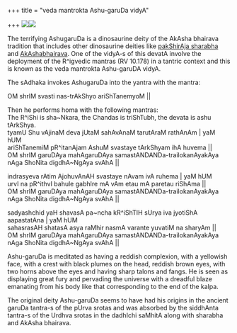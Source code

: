 +++
title = "veda mantrokta Ashu-garuDa vidyA"

+++
[![](https://i1.wp.com/bp1.blogger.com/_ZhvcTTaaD_4/RsfVxPXcXcI/AAAAAAAAAM0/LYB14LEyB4w/s320/ashu_garuda.jpg)](http://bp1.blogger.com/_ZhvcTTaaD_4/RsfVxPXcXcI/AAAAAAAAAM0/LYB14LEyB4w/s1600-h/ashu_garuda.jpg)[![](https://i1.wp.com/bp1.blogger.com/_ZhvcTTaaD_4/RsfVxPXcXdI/AAAAAAAAAM8/7RfR51Fgnyw/s320/ashugaruda2.jpg)](http://bp1.blogger.com/_ZhvcTTaaD_4/RsfVxPXcXdI/AAAAAAAAAM8/7RfR51Fgnyw/s1600-h/ashugaruda2.jpg)

The terrifying AshugaruDa is a dinosaurine deity of the AkAsha bhairava
tradition that includes other dinosaurine deities like [pakShirAja
sharabha](http://manollasa.blogspot.com/2006/05/arimaspas-dinosaurs-griffins-and.html)
and
[AkAshabhairava](http://manollasa.blogspot.com/2006/12/oldest-archaeological-signs-of-ritual.html).
One of the vidyA-s of this devatA involve the deployment of the
R^igvedic mantras (RV 10.178) in a tantric context and this is known as
the veda mantrokta Ashu-garuDA vidyA.

The sAdhaka invokes AshugaruDa into the yantra with the mantra:

OM shrIM svasti nas-trAkShyo ariShTanemyoM ||

Then he performs homa with the following mantras:  
The R^iShi is sha\~Nkara, the Chandas is triShTubh, the devata is ashu
tArkShya.  
tyamU Shu vAjinaM deva jUtaM sahAvAnaM tarutAraM rathAnAm | yaM hUM  
ariShTanemiM pR^itanAjam AshuM svastaye tArkShyam ihA huvema ||  
OM shrIM garuDAya mahAgaruDAya samastANDANDa-trailokanAyakAya nAga
ShoNita digdhA\~NgAya svAhA ||

indrasyeva rAtim AjohuvAnAH svastaye nAvam ivA ruhema | yaM hUM  
urvI na pR^ithvI bahule gabhIre mA vAm etau mA paretau riShAma ||  
OM shrIM garuDAya mahAgaruDAya samastANDANDa-trailokanAyakAya nAga
ShoNita digdhA\~NgAya svAhA ||

sadyashchid yaH shavasA pa\~ncha kR^iShTIH sUrya iva jyotiShA
aapastatAna | yaM hUM  
sahasrasAH shatasA asya raMhir nasmA varante yuvatiM na sharyAm ||  
OM shrIM garuDAya mahAgaruDAya samastANDANDa-trailokanAyakAya nAga
ShoNita digdhA\~NgAya svAhA ||

Ashu-garuDa is meditated as having a reddish complexion, with a
yellowish face, with a crest with black plumes on the head, reddish
brown eyes, with two horns above the eyes and having sharp talons and
fangs. He is seen as displaying great fury and pervading the universe
with a dreadful blaze emanating from his body like that corresponding to
the end of the kalpa.

The original deity Ashu-garuDa seems to have had his origins in the
ancient garuDa tantra-s of the pUrva srotas and was absorbed by the
siddhAnta tantra-s of the Urdhva srotas in the dadhIchi saMhitA along
with sharabha and AkAsha bhairava.
